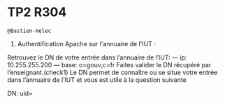 # TP2 R304 

```
@Bastien-Helec
```


1. Authentification Apache sur l'annuaire de l'IUT :

Retrouvez le DN de votre entrée dans l’annuaire de l’IUT:
— ip: 10.255.255.200
— base: o=gouv,c=fr
Faites valider le DN récupéré par l’enseignant.(check1) Le DN permet de connaître ou se situe votre entrée dans l’annuaire de l’IUT et vous est utile à la question suivante


DN:
uid=